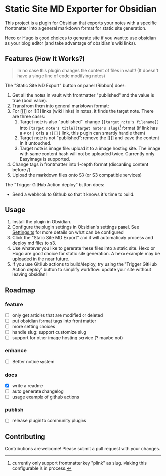 # Static Site MD Exporter for Obsidian

This project is a plugin for Obsidian that exports your notes with a specific frontmatter into a general markdown format for static site generation.

Hexo or Hugo is good choices to generate site if you want to use obsidian as your blog editor (and take advantage of obsidian's wiki links).

## Features (How it Works?)

> In no case this plugin changes the content of files in vault! (It doesn't have a single line of code modifying notes)

The "Static Site MD Export" button on panel (Ribbon) does:

1. Get all the notes in vault with frontmatter "published" and the value is true (bool value).
2. Transfrom them into general markdown format:
3. For [[]] or ![[]] links (wiki links) in notes, it finds the target note. There are three cases:
   1. Target note is also "published": change `[[target note's filename]]` into `[target note's title](target note's slug)`[^1] format (if link has a `#` or `|` or is a `![[]]` link, this plugin can smartly handle them)
   2. Target note is not "published": remove the [[]] and leave the content in it untouched.
   3. Target note is image file: upload it to a image hosting site. The image with same content hash will not be uploaded twice. Currently only Easyimage is supported.
4. Change tags in frontmatter into 1-depth format (discarding content before /)
5. Upload the markdown files onto S3 (or S3 compatible services)

The “Trigger GitHub Action deploy” button does:

- Send a webhook to Github so that it knows it's time to build.

[^1]: currently only support frontmatter key "plink" as slug. Making this configurable is in process.

## Usage

1. Install the plugin in Obsidian.
2. Configure the plugin settings in Obsidian's settings panel. See [Settings.ts](src/Settings.ts) for more details on what can be configured.
3. Click the "Static Site MD Export" and it will automaticaly process and deploy md files to s3.
4. Use whatever you like to gererate these files into a static site. Hexo or Hugo are good choice for static site generation. A hexo example may be uploaded in the near future.
5. If you use GitHub actions to build/deploy, try using the "Trigger GitHub Action deploy" button to simplify workflow: update your site without leaving obsidian!

## Roadmap

### feature

- [ ] only get articles that are modified or deleted
- [ ] put obsidian format tags into front matter
- [ ] more setting choices
- [ ] handle slug: support customize slug
- [ ] support for other image hosting service (? maybe not)

### enhance

- [ ] Better notice system

### docs

- [x] write a readme
- [ ] auto generate changelog
- [ ] usage example of github actions

### publish

- [ ] release plugin to community plugins

## Contributing

Contributions are welcome! Please submit a pull request with your changes.

